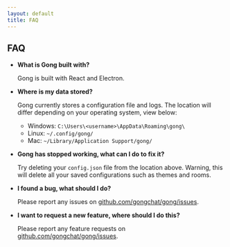 ```yaml
---
layout: default
title: FAQ
---
```


## FAQ

- **What is Gong built with?**

  Gong is built with React and Electron.

- **Where is my data stored?**

  Gong currently stores a configuration file and logs. The location will differ depending on your operating system, view below:

  - Windows: `C:\Users\<username>\AppData\Roaming\gong\`
  - Linux: `~/.config/gong/`
  - Mac: `~/Library/Application Support/gong/`

- **Gong has stopped working, what can I do to fix it?**
  
  Try deleting your `config.json` file from the location above. Warning, this will delete all your saved configurations such as themes and rooms.

- **I found a bug, what should I do?**

  Please report any issues on [github.com/gongchat/gong/issues](https://github.com/gongchat/gong/issues).

- **I want to request a new feature, where should I do this?**

  Please report any feature requests on [github.com/gongchat/gong/issues](https://github.com/gongchat/gong/issues).